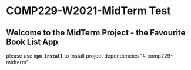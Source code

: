 # COMP229-W2021-MidTerm Test

## Welcome to the MidTerm Project - the Favourite Book List App

please use **`npm install`** to install project dependencies
"# comp229-midterm" 
